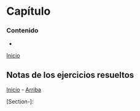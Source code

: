 # Capítulo

<a id="header"></a>

### Contenido

-

[Inicio][Index]

##

## Notas de los ejercicios resueltos

[Inicio][Index] - [Arriba][Header]

<!-------------------------------------------------------------------------
 !  Links
-------------------------------------------------------------------------->

[Index]:        ../README.md
[Header]:       #header

[Section-]:
